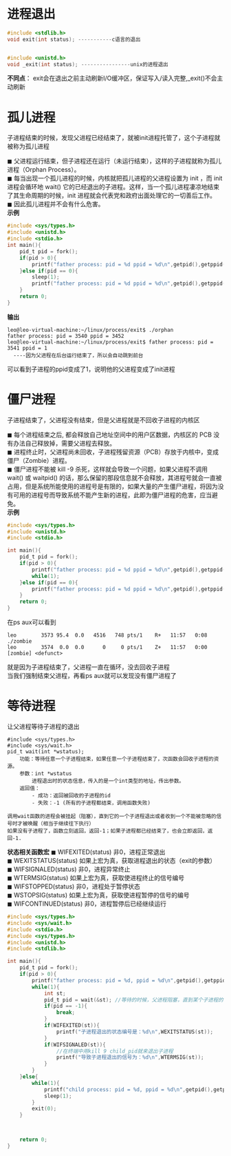 # 进程退出
```c
#include <stdlib.h>
void exit(int status); -----------c语言的退出


#include <unistd.h>
void _exit(int status); ----------------unix的进程退出
```
**不同点**： exit会在退出之前主动刷新I/O缓冲区，保证写入/读入完整,_exit()不会主动刷新

# 孤儿进程
子进程结束的时候，发现父进程已经结束了，就被init进程托管了，这个子进程就被称为孤儿进程 

◼ 父进程运行结束，但子进程还在运行（未运行结束），这样的子进程就称为孤儿进程（Orphan Process）。  
◼ 每当出现一个孤儿进程的时候，内核就把孤儿进程的父进程设置为 init ，而 init进程会循环地 wait() 它的已经退出的子进程。这样，当一个孤儿进程凄凉地结束了其生命周期的时候，init 进程就会代表党和政府出面处理它的一切善后工作。  
◼ 因此孤儿进程并不会有什么危害。  
**示例**
```c
#include <sys/types.h>
#include <unistd.h>
#include <stdio.h>
int main(){
    pid_t pid = fork();
    if(pid > 0){
        printf("father process: pid = %d ppid = %d\n",getpid(),getppid());
    }else if(pid == 0){
        sleep(1);
        printf("father process: pid = %d ppid = %d\n",getpid(),getppid());
    }
    return 0;
}
```
**输出**
```
leo@leo-virtual-machine:~/linux/process/exit$ ./orphan 
father process: pid = 3540 ppid = 3452
leo@leo-virtual-machine:~/linux/process/exit$ father process: pid = 3541 ppid = 1  
  ----因为父进程在后台运行结束了，所以会自动跳到前台
```
可以看到子进程的ppid变成了1，说明他的父进程变成了init进程



# 僵尸进程
子进程结束了，父进程没有结束，但是父进程就是不回收子进程的内核区

◼ 每个进程结束之后, 都会释放自己地址空间中的用户区数据，内核区的 PCB 没有办法自己释放掉，需要父进程去释放。  
◼ 进程终止时，父进程尚未回收，子进程残留资源（PCB）存放于内核中，变成僵尸（Zombie）进程。  
◼ 僵尸进程不能被 kill -9 杀死，这样就会导致一个问题，如果父进程不调用 wait() 或 waitpid() 的话，那么保留的那段信息就不会释放，其进程号就会一直被占用，但是系统所能使用的进程号是有限的，如果大量的产生僵尸进程，将因为没有可用的进程号而导致系统不能产生新的进程，此即为僵尸进程的危害，应当避免。  
**示例**
```c
#include <sys/types.h>
#include <unistd.h>
#include <stdio.h>

int main(){
    pid_t pid = fork();
    if(pid > 0){
        printf("father process: pid = %d ppid = %d\n",getpid(),getppid());
        while(1);
    }else if(pid == 0){
        printf("father process: pid = %d ppid = %d\n",getpid(),getppid());
    }
    return 0;
}
```
在ps aux可以看到
```
leo        3573 95.4  0.0   4516   748 pts/1    R+   11:57   0:08 ./zombie
leo        3574  0.0  0.0      0     0 pts/1    Z+   11:57   0:00 [zombie] <defunct>
```
就是因为子进程结束了，父进程一直在循环，没去回收子进程  
当我们强制结束父进程，再看ps aux就可以发现没有僵尸进程了  
# 等待进程
让父进程等待子进程的退出
```
#include <sys/types.h>
#include <sys/wait.h>
pid_t wait(int *wstatus);
    功能：等待任意一个子进程结束，如果任意一个子进程结束了，次函数会回收子进程的资源。
    参数：int *wstatus
        进程退出时的状态信息，传入的是一个int类型的地址，传出参数。
    返回值：
        - 成功：返回被回收的子进程的id
        - 失败：-1 (所有的子进程都结束，调用函数失败)

调用wait函数的进程会被挂起（阻塞），直到它的一个子进程退出或者收到一个不能被忽略的信号时才被唤醒（相当于继续往下执行）
如果没有子进程了，函数立刻返回，返回-1；如果子进程都已经结束了，也会立即返回，返回-1.
```
**状态相关函数宏**
◼ WIFEXITED(status) 非0，进程正常退出  
◼ WEXITSTATUS(status) 如果上宏为真，获取进程退出的状态（exit的参数）  
◼ WIFSIGNALED(status) 非0，进程异常终止  
◼ WTERMSIG(status) 如果上宏为真，获取使进程终止的信号编号  
◼ WIFSTOPPED(status) 非0，进程处于暂停状态  
◼ WSTOPSIG(status) 如果上宏为真，获取使进程暂停的信号的编号  
◼ WIFCONTINUED(status) 非0，进程暂停后已经继续运行  

```c
#include <sys/types.h>
#include <sys/wait.h>
#include <stdio.h>
#include <sys/types.h>
#include <unistd.h>
#include <stdlib.h>

int main(){
    pid_t pid = fork();
    if(pid > 0){
        printf("father process: pid = %d, ppid = %d\n",getpid(),getppid());
        while(1){
            int st;
            pid_t pid = wait(&st); //等待的时候，父进程阻塞，直到某个子进程的状态改变了才唤醒
            if(pid == -1){
                break;
            }
            if(WIFEXITED(st)){
                printf("子进程退出的状态编号是：%d\n",WEXITSTATUS(st));
            }
            if(WIFSIGNALED(st)){
                //在终端中用kill 9 child_pid就来退出子进程
                printf("导致子进程退出的信号为：%d\n",WTERMSIG(st));
            }
        }
    }else{
        while(1){
            printf("child process: pid = %d, ppid = %d\n",getpid(),getppid());
            sleep(1);
        }
        exit(0);
    }



    return 0;
}
```

